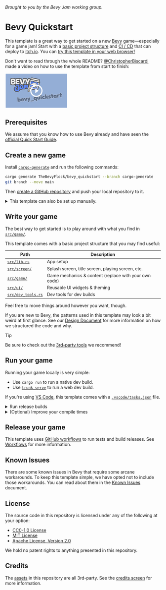 _Brought to you by the Bevy Jam working group._

# Bevy Quickstart

This template is a great way to get started on a new [Bevy](https://bevyengine.org/) game—especially for a game jam!
Start with a [basic project structure](#write-your-game) and [CI / CD](#release-your-game) that can deploy to [itch.io](https://itch.io).
You can [try this template in your web browser!](https://the-bevy-flock.itch.io/bevy-quickstart)

Don't want to read through the whole README? [@ChristopherBiscardi](https://github.com/ChristopherBiscardi) made a video on how to use the template from start to finish:

[<img src="./docs/thumbnail.png" width=40% height=40% alt="A video tutorial for bevy_quickstart"/>](https://www.youtube.com/watch?v=ESBRyXClaYc)

## Prerequisites

We assume that you know how to use Bevy already and have seen the [official Quick Start Guide](https://bevyengine.org/learn/quick-start/introduction/).

## Create a new game

Install [`cargo-generate`](https://github.com/cargo-generate/cargo-generate) and run the following commands:

```sh
cargo generate TheBevyFlock/bevy_quickstart --branch cargo-generate
git branch --move main
```

Then [create a GitHub repository](https://github.com/new) and push your local repository to it.

<details>
  <summary>This template can also be set up manually.</summary>

Navigate to the top of [this GitHub repository](https://github.com/TheBevyFlock/bevy_quickstart/) and select `Use this template > Create a new repository`:

![UI demonstration](./docs/readme-manual-setup.png)

Clone your new Github repository to a local repository and push a commit with the following changes:

- Delete `LICENSE`, `README`, and `docs/` files.
- Search for and replace instances of `bevy_quickstart` with the name of your project.
- Adjust the `env` variables in [`.github/workflows/release.yaml`](./.github/workflows/release.yaml).

</details>

## Write your game

The best way to get started is to play around with what you find in [`src/game/`](./src/game).

This template comes with a basic project structure that you may find useful:

| Path                                     | Description                                           |
|------------------------------------------|-------------------------------------------------------|
| [`src/lib.rs`](./src/lib.rs)             | App setup                                             |
| [`src/screen/`](./src/screen)            | Splash screen, title screen, playing screen, etc.     |
| [`src/game/`](./src/game)                | Game mechanics & content (replace with your own code) |
| [`src/ui/`](./src/ui)                    | Reusable UI widgets & theming                         |
| [`src/dev_tools.rs`](./src/dev_tools.rs) | Dev tools for dev builds                              |

Feel free to move things around however you want, though.

If you are new to Bevy, the patterns used in this template may look a bit weird at first glance.
See our [Design Document](./docs/design.md) for more information on how we structured the code and why.

> [!Tip]
> Be sure to check out the [3rd-party tools](./docs/tooling.md) we recommend!

## Run your game

Running your game locally is very simple:

- Use `cargo run` to run a native dev build.
- Use [`trunk serve`](https://trunkrs.dev/) to run a web dev build.

If you're using [VS Code](https://code.visualstudio.com/), this template comes with a [`.vscode/tasks.json`](./.vscode/tasks.json) file.

<details>
  <summary>Run release builds</summary>

- Use `cargo run --profile release-native --no-default-features` to run a native release build.
    - On Linux + Wayland, make sure to add `--features bevy/wayland` to this command.
- Use `trunk serve --release --no-default-features` to run a web release build.

</details>

<details>
    <summary>(Optional) Improve your compile times</summary>

[`.cargo/config_fast_builds.toml`](./.cargo/config_fast_builds.toml) contains documentation on how to set up your environment to improve compile times.
After you've fiddled with it, rename it to `.cargo/config.toml` to enable it.

</details>

## Release your game

This template uses [GitHub workflows](https://docs.github.com/en/actions/using-workflows) to run tests and build releases.
See [Workflows](./docs/workflows.md) for more information.

## Known Issues

There are some known issues in Bevy that require some arcane workarounds.
To keep this template simple, we have opted not to include those workarounds.
You can read about them in the [Known Issues](./docs/known-issues.md) document.

## License

The source code in this repository is licensed under any of the following at your option:

- [CC0-1.0 License](./LICENSE-CC0-1.0.txt)
- [MIT License](./LICENSE-MIT.txt)
- [Apache License, Version 2.0](./LICENSE-Apache-2.0.txt)

We hold no patent rights to anything presented in this repository.

## Credits

The [assets](./assets) in this repository are all 3rd-party. See the [credits screen](./src/screen/credits.rs) for more information.
